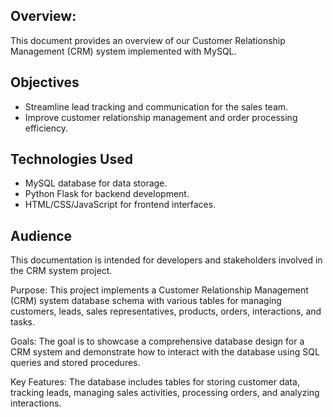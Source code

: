 ## Overview:

This document provides an overview of our Customer Relationship Management (CRM) system implemented with MySQL.

## Objectives
- Streamline lead tracking and communication for the sales team.
- Improve customer relationship management and order processing efficiency.

## Technologies Used
- MySQL database for data storage.
- Python Flask for backend development.
- HTML/CSS/JavaScript for frontend interfaces.

## Audience
This documentation is intended for developers and stakeholders involved in the CRM system project.

Purpose: This project implements a Customer Relationship Management (CRM) system database schema with various tables for managing customers, leads, sales representatives, products, orders, interactions, and tasks.

Goals: The goal is to showcase a comprehensive database design for a CRM system and demonstrate how to interact with the database using SQL queries and stored procedures.

Key Features: The database includes tables for storing customer data, tracking leads, managing sales activities, processing orders, and analyzing interactions.
